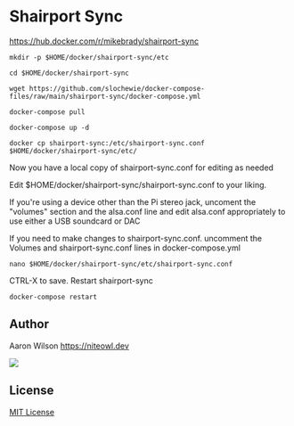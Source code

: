 # Shairport Sync
https://hub.docker.com/r/mikebrady/shairport-sync

```
mkdir -p $HOME/docker/shairport-sync/etc
```
```
cd $HOME/docker/shairport-sync
```
```
wget https://github.com/slochewie/docker-compose-files/raw/main/shairport-sync/docker-compose.yml
```
```
docker-compose pull
```
```
docker-compose up -d
```
```
docker cp shairport-sync:/etc/shairport-sync.conf $HOME/docker/shairport-sync/etc/
```
Now you have a local copy of shairport-sync.conf for editing as needed




Edit $HOME/docker/shairport-sync/shairport-sync.conf to your liking.

If you're using a device other than the Pi stereo jack,
uncoment the "volumes" section and the alsa.conf line
and edit alsa.conf appropriately to use either a USB soundcard
or DAC

If you need to make changes to shairport-sync.conf.
uncomment the Volumes and shairport-sync.conf lines in 
docker-compose.yml
```
nano $HOME/docker/shairport-sync/etc/shairport-sync.conf
```
CTRL-X to save. Restart shairport-sync
```
docker-compose restart
```



## Author

Aaron Wilson <https://niteowl.dev>

[![](https://cdn.buymeacoffee.com/buttons/default-blue.png)](https://www.buymeacoffee.com/slochewie)

## License

[MIT License](./LICENSE)
